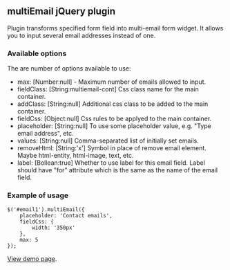 ## multiEmail jQuery plugin ##

Plugin transforms specified form field into multi-email form widget. It allows you to input several email addresses instead of one.

### Available options ###

The are number of options available to use:

* max: [Number:null] - Maximum number of emails allowed to input.
* fieldClass: [String:multiemail-cont] Css class name for the main container.
* addClass: [String:null] Additional css class to be added to the main container.
* fieldCss: [Object:null] Css rules to be applyed to the main container.
* placeholder: [String:null] To use some placeholder value, e.g. "Type email address", etc.
* values: [String:null] Comma-separated list of initially set emails.
* removeHtml: [String:'x'] Symbol in place of remove email element. Maybe html-entity, html-image, text, etc.
* label: [Bollean:true] Whether to use label for this email field. Label should have "for" attribute which is the same as the name of the email field.

### Example of usage ###

<pre><code>$('#email1').multiEmail({
    placeholder: 'Contact emails',
    fieldCss: {
        width: '350px'
    },
    max: 5
});</code></pre>

[View demo page].

[view demo page]: http://dfsq.info/projects/multiEmail
